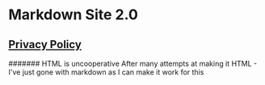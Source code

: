 # Markdown Site 2.0

## [Privacy Policy](privacyPolicy.md)


####### HTML is uncooperative
After many attempts at making it HTML - I've just gone with markdown as I can make it work for this

